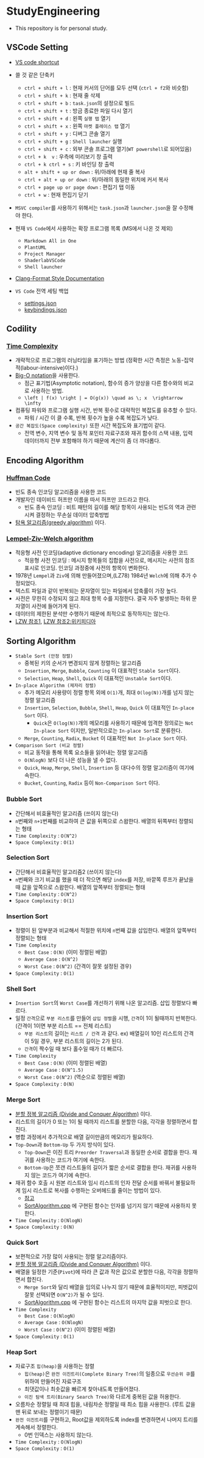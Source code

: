 # StudyEngineering

* This repository is for personal study.

## VSCode Setting

* [VS code shortcut](https://code.visualstudio.com/docs/editor/codebasics)
* 쓸 것 같은 단축키
  * `ctrl + shift + l` : 현재 커서의 단어를 모두 선택 (`ctrl + f2`와 비슷함)
  * `ctrl + shift + k` : 현재 줄 삭제
  * `ctrl + shift + b` : `task.json`의 설정으로 빌드
  * `ctrl + shift + t` : 방금 종료한 파일 다시 열기
  * `ctrl + shift + d` : 왼쪽 `실행 탭` 열기
  * `ctrl + shift + x` : 왼쪽 `마켓 플레이스 탭` 열기
  * `ctrl + shift + y` : 디버그 콘솔 열기
  * `ctrl + shift + g` : `Shell launcher` 실행
  * `ctrl + shift + c` : 외부 콘솔 프로그램 열기(`WT powershell`로 되어있음)
  * `ctrl + k  v` : 우측에 미리보기 창 출력
  * `ctrl + k ctrl + s` : 키 바인딩 창 출력
  * `alt + shift + up or down` : 위/아래에 현재 줄 복사
  * `ctrl + alt + up or down` : 위/아래의 동일한 위치에 커서 복사
  * `ctrl + page up or page down` : 편집기 탭 이동
  * `ctrl + w` : 현재 편집기 닫기

* `MSVC compiler`를 사용하기 위해서는 `task.json`과 `launcher.json`을 잘 수정해야 한다.

* 현재 `VS Code`에서 사용하는 확장 프로그램 목록 (MS에서 나온 것 제외)
  * `Markdown All in One`
  * `PlantUML`
  * `Project Manager`
  * `ShaderlabVSCode`
  * `Shell launcher`

* [Clang-Format Style Documentation](https://clang.llvm.org/docs/ClangFormatStyleOptions.html)

* `VS Code` 전역 세팅 백업
  * [settings.json](backup/settings.json)
  * [keybindings.json](backup/keybindings.json)

## Codility

### [Time Complexity](https://app.codility.com/programmers/lessons/3-time_complexity/)

* 개략적으로 프로그램의 러닝타임을 표기하는 방법 (정확한 시간 측정은 노동-집약적(labour-intensive)이다.)
* [Big-O notation]을 사용한다.
	* 점근 표기법(Asymptotic notation), 함수의 증가 양상을 다른 함수와의 비교로 사용하는 방법.
	* `\left | f(x) \right | = O(g(x)) \quad as \; x  \rightarrow \infty`
* 컴퓨팅 파워와 프로그램 실행 시간, 반복 횟수로 대략적인 복잡도를 유추할 수 있다.
	* 파워 / 시간 이 클 수록, 반복 횟수가 높을 수록 복잡도가 낮다.
* `공간 복잡도(Space complexity)` 또한 시간 복잡도와 표기법이 같다.
	* 전역 변수, 지역 변수 및 동적 포인터 자료구조와 재귀 함수의 스택 내용, 입력 데이터까지 전부 포함해야 하기 때문에 계산이 좀 더 까다롭다.


## Encoding Algorithm

### [Huffman Code](Huffman/Huffman.cpp)

* 빈도 종속 인코딩 알고리즘을 사용한 코드
* 개발자인 데이비드 허프만 이름을 따서 허프만 코드라고 한다.
  * 빈도 종속 인코딩 : 비트 패턴의 길이를 해당 항목이 사용되는 빈도의 역과 관련시켜 결정하는 무손실 데이터 압축방법
* [탐욕 알고리즘(greedy algorithm)] 이다.

### [Lempel-Ziv-Welch algorithm](LZW/LZWAlgorithm.cpp)

* 적응형 사전 인코딩(adaptive dictionary encoding) 알고리즘을 사용한 코드
  * 적응형 사전 인코딩 : 메시지 항목들의 집합을 사전으로, 메시지는 사전의 참조 표시로 인코딩. 인코딩 과정중에 사전의 항목이 변화한다.
* 1978년 `Lempel`과 `Ziv`에 의해 만들어졌으며,(LZ78) 1984년 `Welch`에 의해 추가 수정되었다.
* 텍스트 파일과 같이 반복되는 문자열이 있는 파일에서 압축률이 가장 높다.
* 사전은 무한히 수정되지 않고 최대 항목 수를 지정한다. 결국 자주 발생하는 하위 문자열이 사전에 들어가게 된다.
* 데이터의 제한된 분석만 수행하기 때문에 최적으로 동작하지는 않는다.
* [LZW 참조1], [LZW 참조2:위키피디아]

## Sorting Algorithm

* `Stable Sort (안정 정렬)`
  * 중복된 키의 순서가 변경되지 않게 정렬하는 알고리즘
  * `Insertion`, `Merge`, `Bubble`, `Counting` 이 대표적인 `Stable Sort`이다.
  * `Selection`, `Heap`, `Shell`, `Quick` 이 대표적인 `Unstable Sort`이다.
* `In-place Algorithm (제자리 정렬)`
  * 추가 메모리 사용량이 정렬 항목 외에 `O(1)`개, 최대 `O(log(N))`개를 넘지 않는 정렬 알고리즘
  * `Insertion`, `Selection`, `Bubble`, `Shell`, `Heap`, `Quick` 이 대표적인 `In-place Sort` 이다.
    * `Quick`은 `O(log(N))`개의 메모리를 사용하기 때문에 엄격한 정의로는 `Not In-place Sort` 이지만, 일반적으로는 `In-place Sort`로 분류한다.
  * `Merge`, `Counting`, `Radix`, `Bucket` 이 대표적인 `Not In-place Sort` 이다.
* `Comparison Sort (비교 정렬)`
  * 비교 동작을 통해 목록 요소들을 읽어내는 정렬 알고리즘
  * `O(NlogN)` 보다 더 나은 성능을 낼 수 없다.
  * `Quick`, `Heap`, `Merge`, `Shell`, `Insertion` 등 대다수의 정렬 알고리즘이 여기에 속한다.
  * `Bucket`, `Counting`, `Radix` 등이 `Non-Comparison Sort` 이다.

### Bubble Sort

* 간단해서 비효율적인 알고리즘 (쓰이지 않는다)
* `n`번째와 `n+1`번째를 비교하여 큰 값을 뒤쪽으로 스왑한다. 배열의 뒤쪽부터 정렬되는 형태
* `Time Complexity` : `O(N^2)`
* `Space Complexity` : `O(1)`

### Selection Sort

* 간단해서 비효율적인 알고리즘2 (쓰이지 않는다)
* `n`번째와 크기 비교를 했을 때 더 작으면 해당 `index`를 저장, 바깥쪽 루프가 끝났을 때 값을 앞쪽으로 스왑한다. 배열의 앞쪽부터 정렬되는 형태
* `Time Complexity` : `O(N^2)`
* `Space Complexity` : `O(1)`


### Insertion Sort

* 정렬이 된 앞부분과 비교해서 적절한 위치에 `n`번째 값을 삽입한다. 배열의 앞쪽부터 정렬되는 형태
* `Time Complexity`
  * `Best Case` : `O(N)` (이미 정렬된 배열)
  * `Average Case` : `O(N^2)`
  * `Worst Case` : `O(N^2)` (간격이 잘못 설정된 경우)
* `Space Complexity` : `O(1)`


### Shell Sort

* `Insertion Sort`의 `Worst Case`를 개선하기 위해 나온 알고리즘. 삽입 정렬보다 빠르다.
* 일정 `간격`으로 `부분 리스트`를 만들어 `삽입 정렬`을 시행, `간격`이 1이 될때까지 반복한다.(간격이 1이면 부분 리스트 == 전체 리스트)
  * `부분 리스트`의 길이는 `리스트 / 간격` 과 같다. ex) 배열길이 10인 리스트의 간격이 5일 경우, 부분 리스트의 길이는 2가 된다.
  * `간격`이 짝수일 때 보다 홀수일 때가 더 빠르다.
* `Time Complexity`
  * `Best Case` : `O(N)` (이미 정렬된 배열)
  * `Average Case` : `O(N^1.5)`
  * `Worst Case` : `O(N^2)` (역순으로 정렬된 배열)
* `Space Complexity` : `O(N)`


### Merge Sort

* [분할 정복 알고리즘 (Divide and Conquer Algorithm)] 이다.
* 리스트의 길이가 0 또는 1이 될 때까지 리스트를 분할한 다음, 각각을 정렬하면서 합친다.
* 병합 과정에서 추가적으로 배열 길이만큼의 메모리가 필요하다.
* `Top-Down`과 `Bottom-Up` 두 가지 방식이 있다.
  * `Top-Down`은 이진 트리 `Preorder Traversal`과 동일한 순서로 결합을 한다. 재귀를 사용하는 코드가 여기에 속한다.
  * `Bottom-Up`은 쪼갠 리스트들의 길이가 짧은 순서로 결합을 한다. 재귀를 사용하지 않는 코드가 여기에 속한다.
* 재귀 함수 호출 시 원본 리스트와 임시 리스트의 인자 전달 순서를 바꿔서 불필요하게 임시 리스트로 복사를 수행하는 오버헤드를 줄이는 방법이 있다.
  * [참고](https://m.blog.naver.com/osw5144/120207767212)
  * [SortAlgorithm.cpp](SortAlgorithm/SortAlgorithm.cpp) 에 구현된 함수는 인자를 넘기지 않기 때문에 사용하지 못한다.
* `Time Complexity` : `O(NlogN)`
* `Space Complexity` : `O(N)`


### Quick Sort

* 보편적으로 가장 많이 사용되는 정렬 알고리즘이다.
* [분할 정복 알고리즘 (Divide and Conquer Algorithm)] 이다.
* 배열을 일정한 기준(`Pivot`)에 따라 큰 값과 작은 값으로 분할한 다음, 각각을 정렬하면서 합친다.
  * `Merge Sort`와 달리 배열을 임의로 나누지 않기 때문에 효율적이지만, 피벗값이 잘못 선택되면 `O(N^2)`가 될 수 있다.
  * [SortAlgorithm.cpp](SortAlgorithm/SortAlgorithm.cpp) 에 구현된 함수는 리스트의 마지막 값을 피벗으로 한다.
* `Time Complexity`
  * `Best Case` : `O(NlogN)`
  * `Average Case` : `O(NlogN)`
  * `Worst Case` : `O(N^2)` (이미 정렬된 배열)
* `Space Complexity` : `O(1)`

### Heap Sort

* 자료구조 `힙(heap)`을 사용하는 정렬
  * `힙(heap)`은 `완전 이진트리(Complete Binary Tree)`의 일종으로 `우선순위 큐`를 위하여 만들어진 자료구조
  * 최댓값이나 최솟값을 빠르게 찾아내도록 만들어졌다.
  * `이진 탐색 트리(Binary Search Tree)`와 다르게 중복된 값을 허용한다.
* 오름차순 정렬일 때 최대 힙을, 내림차순 정렬일 때 최소 힙을 사용한다. (루트 값을 맨 뒤로 보내는 정렬이기 때문)
* `완전 이진트리`를 구현하고, Root값을 제외하도록 index를 변경하면서 나머지 트리를 계속해서 정렬한다.
  * 0번 인덱스는 사용하지 않는다.
* `Time Complexity` : `O(NlogN)`
* `Space Complexity` : `O(1)`

[탐욕 알고리즘(greedy algorithm)]: https://ko.wikipedia.org/wiki/%ED%83%90%EC%9A%95_%EC%95%8C%EA%B3%A0%EB%A6%AC%EC%A6%98
[LZW 참조1]: https://www2.cs.duke.edu/csed/curious/compression/lzw.html
[LZW 참조2:위키피디아]: https://ko.wikipedia.org/wiki/LZW
[Big-O notation]: https://en.wikipedia.org/wiki/Big_O_notation
[분할 정복 알고리즘 (Divide and Conquer Algorithm)]: https://ko.wikipedia.org/wiki/%EB%B6%84%ED%95%A0_%EC%A0%95%EB%B3%B5_%EC%95%8C%EA%B3%A0%EB%A6%AC%EC%A6%98
